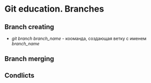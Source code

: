 # Git education. Branches

## Branch creating

* *git branch branch_name* - кооманда, создающая ветку с именем *branch_name*

## Branch merging

## Condlicts